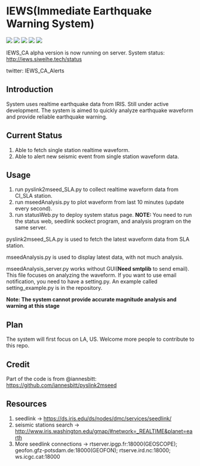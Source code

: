# IEWS(Immediate Earthquake Warning System)
![](https://img.shields.io/badge/Python-3.6-blue.svg)
![](https://img.shields.io/badge/Twitter-Active-brightgreen.svg)
![](https://img.shields.io/badge/Alpha-Running-brightgreen.svg)
![](https://img.shields.io/badge/Beta-Unknown-grey.svg)
![](https://img.shields.io/badge/Release-Unknown-grey.svg)

IEWS_CA alpha version is now running on server. System status: http://iews.siweihe.tech/status

twitter: IEWS_CA_Alerts

## Introduction
System uses realtime earthquake data from IRIS. Still under active development.
The system is aimed to quickly analyze earthquake waveform and provide reliable earthquake warning.

## Current Status
1. Able to fetch single station realtime waveform.
2. Able to alert new seismic event from single station waveform data.

## Usage
1. run pyslink2mseed_SLA.py to collect realtime waveform data from CI_SLA station.
2. run mseedAnalysis.py to plot waveform from last 10 minutes (update every second).
3. run statusWeb.py to deploy system status page. <strong>NOTE: </strong> You need to run the status web, seedlink sockect program, 
and analysis program on the same server.

pyslink2mseed_SLA.py is used to fetch the latest waveform data from SLA station.

mseedAnalysis.py is used to display latest data, with not much analysis.

mseedAnalysis_server.py works without GUI(<strong>Need smtplib</strong> to send email). This file focuses on analyzing the waveform. 
If you want to use email notification, you need to have a setting.py. An example called setting_example.py is in the repository.

<strong>Note: The system cannot provide accurate magnitude analysis and warning at this stage</strong>

## Plan
The system will first focus on LA, US. Welcome more people to contribute to this repo.

## Credit
Part of the code is from @iannesbitt: https://github.com/iannesbitt/pyslink2mseed

## Resources
1. seedlink -> https://ds.iris.edu/ds/nodes/dmc/services/seedlink/
2. seismic stations search -> http://www.iris.washington.edu/gmap/#network=_REALTIME&planet=earth
3. More seedlink connections -> rtserver.ipgp.fr:18000(GEOSCOPE); geofon.gfz-potsdam.de:18000(GEOFON); rtserve.ird.nc:18000; ws.icgc.cat:18000
